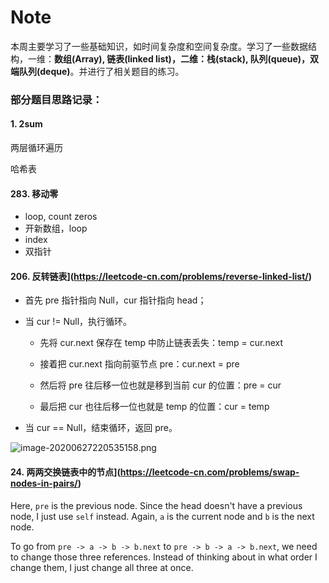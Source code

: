 # Note

本周主要学习了一些基础知识，如时间复杂度和空间复杂度。学习了一些数据结构，一维：**数组(Array), 链表(linked list)，二维：栈(stack), 队列(queue)，双端队列(deque)**。并进行了相关题目的练习。

### 部分题目思路记录：

#### 1. 2sum

两层循环遍历

哈希表

#### 283. 移动零

- loop, count zeros
- 开新数组，loop
- index
- 双指针

#### 206. 反转链表](https://leetcode-cn.com/problems/reverse-linked-list/)

- 首先 pre 指针指向 Null，cur 指针指向 head；

- 当 cur != Null，执行循环。

  - 先将 cur.next 保存在 temp 中防止链表丢失：temp = cur.next

  - 接着把 cur.next 指向前驱节点 pre：cur.next = pre
  - 然后将 pre 往后移一位也就是移到当前 cur 的位置：pre = cur
  - 最后把 cur 也往后移一位也就是 temp 的位置：cur = temp

- 当 cur == Null，结束循环，返回 pre。

![image-20200627220535158.png](E:\2018Summer\master_degree\小论文\result_pic\039a6eff23111dba77d91ed909bbd35539b1185c07664372b129216a7b779b4a-image-20200627220535158.png)

#### 24. 两两交换链表中的节点](https://leetcode-cn.com/problems/swap-nodes-in-pairs/)

Here, `pre` is the previous node. Since the head doesn't have a previous node, I just use `self` instead. Again, `a` is the current node and `b` is the next node.

To go from `pre -> a -> b -> b.next` to `pre -> b -> a -> b.next`, we need to change those three references. Instead of thinking about in what order I change them, I just change all three at once.

